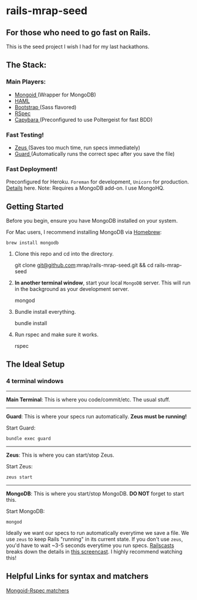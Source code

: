 rails-mrap-seed
===============

For those who need to go fast on Rails.
---------------------------------------

This is the seed project I wish I had for my last hackathons.

## The Stack:

### Main Players:

  * [ Mongoid ](https://github.com/mongoid/mongoid/) (Wrapper for MongoDB)
  * [ HAML ](http://haml.info/)
  * [ Bootstrap ](https://github.com/twbs/bootstrap-sass) (Sass flavored)
  * [ RSpec ](https://github.com/rspec/rspec-rails)
  * [ Capybara ](https://github.com/jnicklas/capybara) (Preconfigured to use Poltergeist for fast BDD)

### Fast Testing!

  * [ Zeus ](https://github.com/burke/zeus) (Saves too much time, run specs immediately)
  * [ Guard ](https://github.com/guard/guard) (Automatically runs the correct spec after you save the file)

### Fast Deployment!

  Preconfigured for Heroku.  `Foreman` for development, `Unicorn` for production.
  [Details](https://devcenter.heroku.com/articles/getting-started-with-rails4) here.
  Note: Requires a MongoDB add-on. I use MongoHQ.


## Getting Started

Before you begin, ensure you have MongoDB installed on your system.

For Mac users, I recommend installing MongoDB via [Homebrew](http://brew.sh/):

    brew install mongodb

1) Clone this repo and cd into the directory.

    git clone git@github.com:mrap/rails-mrap-seed.git && cd rails-mrap-seed

2) **In another terminal window**, start your local `MongoDB` server.  This will run in the background as your development server. 

    mongod

3) Bundle install everything.

    bundle install

4) Run rspec and make sure it works.

    rspec


## The Ideal Setup

### 4 terminal windows

-------------------------------------------------------

**Main Terminal**: This is where you code/commit/etc. The usual stuff.

-------------------------------------------------------

**Guard**: This is where your specs run automatically. **Zeus must be running!**

Start Guard:

    bundle exec guard

-------------------------------------------------------

**Zeus**: This is where you can start/stop Zeus.

Start Zeus:

    zeus start

-------------------------------------------------------

**MongoDB**: This is where you start/stop MongoDB. **DO NOT** forget to start this.

Start MongoDB:

    mongod

Ideally we want our specs to run automatically everytime we save a file.
We use `zeus` to keep Rails "running" in its current state. 
If you don't use `zeus`, you'd have to wait ~3-5 seconds everytime you run specs.
[Railscasts](http://railscasts.com/episodes/413-fast-tests) breaks down the details in [this screencast](http://railscasts.com/episodes/413-fast-tests). I highly recommend watching this!


## Helpful Links for syntax and matchers

[Mongoid-Rspec matchers](https://github.com/evansagge/mongoid-rspec)

